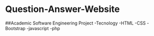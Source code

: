 # Question-Answer-Website
  ##Academic Software Engineering Project
    -Tecnology
      -HTML
      -CSS
      -Bootstrap
      -javascript
      -php
      
